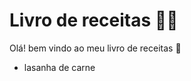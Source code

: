 # Livro de receitas :man_cook:

Olá! bem vindo ao meu livro de receitas :wave: 

- lasanha de carne



 




